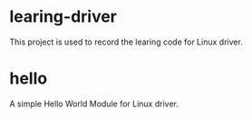 # learing-driver
This project is used to record the learing code for Linux driver.

# hello
A simple Hello World Module for Linux driver.

